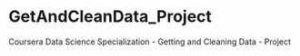 # GetAndCleanData_Project
Coursera Data Science Specialization - Getting and Cleaning Data - Project
